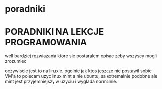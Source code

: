 # poradniki

PORADNIKI NA LEKCJE PROGRAMOWANIA
=================================

well bardziej rozwiazania ktore sie postaralem opisac zeby wszyscy mogli zrozumiec

oczywiscie jest to na linuxie.
ogolnie jak ktos jeszcze nie postawil sobie VM'a to polecam uzyc linux mint a nie ubuntu, sa extremalnie podobne ale mint
jest przyjemniejszy w uzyciu i wyglada normalnie.
